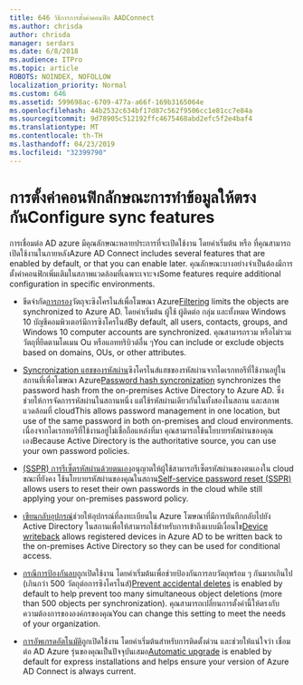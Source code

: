 ```yaml
---
title: 646 วิธีการการตั้งค่าคอนฟิก AADConnect
ms.author: chrisda
author: chrisda
manager: serdars
ms.date: 6/8/2018
ms.audience: ITPro
ms.topic: article
ROBOTS: NOINDEX, NOFOLLOW
localization_priority: Normal
ms.custom: 646
ms.assetid: 599698ac-6709-477a-a66f-169b3165064e
ms.openlocfilehash: 44b2532c634bf17d87c562f9506cc1e81cc7e84a
ms.sourcegitcommit: 9d78905c512192ffc4675468abd2efc5f2e4baf4
ms.translationtype: MT
ms.contentlocale: th-TH
ms.lasthandoff: 04/23/2019
ms.locfileid: "32399790"
---
```

# <a name="configure-sync-features"></a><span data-ttu-id="a8b46-102">การตั้งค่าคอนฟิกลักษณะการทำข้อมูลให้ตรงกัน</span><span class="sxs-lookup"><span data-stu-id="a8b46-102">Configure sync features</span></span>

<span data-ttu-id="a8b46-103">การเชื่อมต่อ AD azure มีคุณลักษณะหลายประการที่จะเปิดใช้งาน โดยค่าเริ่มต้น หรือ ที่คุณสามารถเปิดใช้งานในภายหลัง</span><span class="sxs-lookup"><span data-stu-id="a8b46-103">Azure AD Connect includes several features that are enabled by default, or that you can enable later.</span></span> <span data-ttu-id="a8b46-104">คุณลักษณะบางอย่างจำเป็นต้องมีการตั้งค่าคอนฟิกเพิ่มเติมในสภาพแวดล้อมที่เฉพาะเจาะจง</span><span class="sxs-lookup"><span data-stu-id="a8b46-104">Some features require additional configuration in specific environments.</span></span>

- <span data-ttu-id="a8b46-105">ขีดจำกัด[การกรอง](https://docs.microsoft.com/azure/active-directory/connect/active-directory-aadconnectsync-configure-filtering)วัตถุจะซิงโครไนส์เพื่อโฆษณา Azure</span><span class="sxs-lookup"><span data-stu-id="a8b46-105">[Filtering](https://docs.microsoft.com/azure/active-directory/connect/active-directory-aadconnectsync-configure-filtering) limits the objects are synchronized to Azure AD.</span></span> <span data-ttu-id="a8b46-106">โดยค่าเริ่มต้น ผู้ใช้ ผู้ติดต่อ กลุ่ม และทั้งหมด Windows 10 บัญชีคอมพิวเตอร์มีการซิงโครไนส์</span><span class="sxs-lookup"><span data-stu-id="a8b46-106">By default, all users, contacts, groups, and Windows 10 computer accounts are synchronized.</span></span> <span data-ttu-id="a8b46-107">คุณสามารถรวม หรือไม่รวมวัตถุที่ยึดตามโดเมน Ou หรือแอททริบิวต์อื่น ๆ</span><span class="sxs-lookup"><span data-stu-id="a8b46-107">You can include or exclude objects based on domains, OUs, or other attributes.</span></span>

- <span data-ttu-id="a8b46-108">[Syncronization แฮชของรหัสผ่าน](https://docs.microsoft.com/azure/active-directory/connect/active-directory-aadconnectsync-implement-password-hash-synchronization)ซิงโครไนส์แฮชของรหัสผ่านจากไดเรกทอรีที่ใช้งานอยู่ในสถานที่เพื่อโฆษณา Azure</span><span class="sxs-lookup"><span data-stu-id="a8b46-108">[Password hash syncronization](https://docs.microsoft.com/azure/active-directory/connect/active-directory-aadconnectsync-implement-password-hash-synchronization) synchronizes the password hash from the on-premises Active Directory to Azure AD.</span></span> <span data-ttu-id="a8b46-109">ซึ่งช่วยให้การจัดการรหัสผ่านในสถานหนึ่ง แต่ใช้รหัสผ่านเดียวกันในทั้งสองในสถาน และสภาพแวดล้อมที่ cloud</span><span class="sxs-lookup"><span data-stu-id="a8b46-109">This allows password management in one location, but use of the same password in both on-premises and cloud environments.</span></span> <span data-ttu-id="a8b46-110">เนื่องจากไดเรกทอรีที่ใช้งานอยู่ไม่เชื่อถือแหล่งที่มา คุณสามารถใช้นโยบายรหัสผ่านของคุณเอง</span><span class="sxs-lookup"><span data-stu-id="a8b46-110">Because Active Directory is the authoritative source, you can use your own password policies.</span></span>

- <span data-ttu-id="a8b46-111">[(SSPR) การรีเซ็ตรหัสผ่านด้วยตนเอง](https://docs.microsoft.com/azure/active-directory/authentication/quickstart-sspr)อนุญาตให้ผู้ใช้สามารถรีเซ็ตรหัสผ่านของตนเองใน cloud ขณะที่ยังคง ใช้นโยบายรหัสผ่านของคุณในสถาน</span><span class="sxs-lookup"><span data-stu-id="a8b46-111">[Self-service password reset (SSPR)](https://docs.microsoft.com/azure/active-directory/authentication/quickstart-sspr) allows users to reset their own passwords in the cloud while still applying your on-premises password policy.</span></span>

- <span data-ttu-id="a8b46-112">[เขียนกลับอุปกรณ์](https://docs.microsoft.com/azure/active-directory/connect/active-directory-aadconnect-feature-device-writeback)ช่วยให้อุปกรณ์ที่ลงทะเบียนใน Azure โฆษณาที่มีการบันทึกกลับไปยัง Active Directory ในสถานเพื่อให้สามารถใช้สำหรับการเข้าถึงแบบมีเงื่อนไข</span><span class="sxs-lookup"><span data-stu-id="a8b46-112">[Device writeback](https://docs.microsoft.com/azure/active-directory/connect/active-directory-aadconnect-feature-device-writeback) allows registered devices in Azure AD to be written back to the on-premises Active Directory so they can be used for conditional access.</span></span>

- <span data-ttu-id="a8b46-113">[กรณีการป้องกันลบ](https://docs.microsoft.com/azure/active-directory/connect/active-directory-aadconnectsync-feature-prevent-accidental-deletes)ถูกเปิดใช้งาน โดยค่าเริ่มต้นเพื่อช่วยป้องกันการลบวัตถุพร้อม ๆ กันมากเกินไป (เกินกว่า 500 วัตถุต่อการซิงโครไนส์)</span><span class="sxs-lookup"><span data-stu-id="a8b46-113">[Prevent accidental deletes](https://docs.microsoft.com/azure/active-directory/connect/active-directory-aadconnectsync-feature-prevent-accidental-deletes) is enabled by default to help prevent too many simultaneous object deletions (more than 500 objects per synchronization).</span></span> <span data-ttu-id="a8b46-114">คุณสามารถเปลี่ยนการตั้งค่านี้ให้ตรงกับความต้องการขององค์กรของคุณ</span><span class="sxs-lookup"><span data-stu-id="a8b46-114">You can change this setting to meet the needs of your organization.</span></span>

- <span data-ttu-id="a8b46-115">[การอัพเกรดอัตโนมัติ](https://docs.microsoft.com/azure/active-directory/connect/active-directory-aadconnect-feature-automatic-upgrade)ถูกเปิดใช้งาน โดยค่าเริ่มต้นสำหรับการติดตั้งด่วน และช่วยให้แน่ใจว่า เชื่อมต่อ AD Azure รุ่นของคุณเป็นปัจจุบันเสมอ</span><span class="sxs-lookup"><span data-stu-id="a8b46-115">[Automatic upgrade](https://docs.microsoft.com/azure/active-directory/connect/active-directory-aadconnect-feature-automatic-upgrade) is enabled by default for express installations and helps ensure your version of Azure AD Connect is always current.</span></span>
